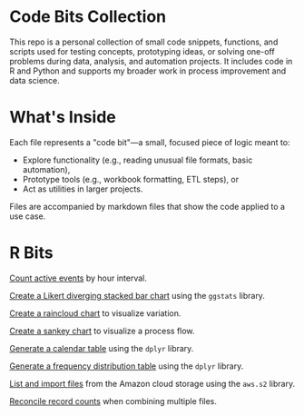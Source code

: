 # Code Bits Collection
This repo is a personal collection of small code snippets, functions, and scripts used for testing concepts, prototyping ideas, or solving one-off problems during data, analysis, and automation projects. It includes code in R and Python and supports my broader work in process improvement and data science.

# What's Inside
Each file represents a "code bit"—a small, focused piece of logic meant to:
- Explore functionality (e.g., reading unusual file formats, basic automation),
- Prototype tools (e.g., workbook formatting, ETL steps), or
- Act as utilities in larger projects.

Files are accompanied by markdown files that show the code applied to a use case.

# R Bits

[Count active events](https://github.com/dtminnick/codebits/blob/main/R/count_by_hour_interval.md) by hour interval.

[Create a Likert diverging stacked bar chart](https://github.com/dtminnick/codebits/blob/main/R/likert_diverging_stacked_chart.md) using the `ggstats` library.

[Create a raincloud chart](https://github.com/dtminnick/codebits/blob/main/R/raincloud_chart.md) to visualize variation.

[Create a sankey chart](https://github.com/dtminnick/codebits/blob/main/R/sankey_chart.md) to visualize a process flow.

[Generate a calendar table](https://github.com/dtminnick/codebits/blob/main/R/create_calendar_table.md) using the `dplyr` library.

[Generate a frequency distribution table](https://github.com/dtminnick/codebits/blob/main/R/frequency_distribution_table.md) using the `dplyr` library.

[List and import files](https://github.com/dtminnick/codebits/blob/main/R/list_and_extract_aws_files.md) from the Amazon cloud storage using the `aws.s2` library.

[Reconcile record counts](https://github.com/dtminnick/codebits/blob/main/R/file_reconciliation.md) when combining multiple files.
